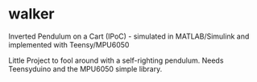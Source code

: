 # walker
Inverted Pendulum on a Cart (IPoC) - simulated in MATLAB/Simulink and implemented with Teensy/MPU6050 

Little Project to fool around with a self-righting pendulum. 
Needs Teensyduino and the MPU6050 simple library. 
